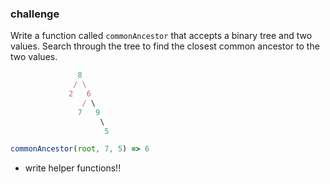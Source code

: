

### challenge
Write a function called `commonAncestor` that accepts a binary tree and two values.
Search through the tree to find the closest common ancestor to the two values.

```js
               8
              / \
             2   6
                / \
               7   9
                    \
                     5                   

commonAncestor(root, 7, 5) => 6
```

- write helper functions!!